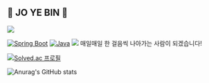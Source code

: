 ## 🖤 JO YE BIN 🤍
<a href="[https://velog.io/@yeoonnii](https://velog.io/@y_bin/posts)"><img src="https://img.shields.io/badge/Velog-20C997?style=flat-square&logo=Velog&logoColor=white"/></a>

  [![Spring Boot](https://img.shields.io/badge/Spring%20Boot-brightgreen)](https://spring.io/projects/spring-boot)
[![Java](https://img.shields.io/badge/Java-orange)](https://www.oracle.com/java/)
<img src="https://img.shields.io/badge/Spring-6DB33F?style=for-the-badge&logo=Spring&logoColor=white">
매일매일 한 걸음씩 나아가는 사람이 되겠습니다!

  
[![Solved.ac
프로필](http://mazassumnida.wtf/api/v2/generate_badge?boj=yebin0322)](https://solved.ac/yebin0322)

  
![Anurag's GitHub stats](https://github-readme-stats.vercel.app/api?username=Jyebin&show_icons=true&theme=graywhite)

